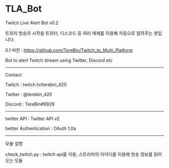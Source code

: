 # TLA_Bot

Twitch Live Alert Bot v0.2

트위치 방송의 시작을 트위터, 디스코드 등 여러 매체를 이용해 자동으로 알려주는 봇입니다.

0.1 버전 : https://github.com/TereBin/Twitch_to_Multi_Platform

Bot to alert Twitch stream using Twitter, Discord etc

---

Contact

Twitch : twitch.tv/terebin_420

Twitter : @terebin_420

Discord : TereBin#9929

---

twitter API : Twitter API v2

twitter Authentication : OAuth 1.0a

---
모듈 설명

check_twitch.py : twitch api를 이용, 스트리머의 아이디를 이용해 방송 정보를 읽어오는 모듈
